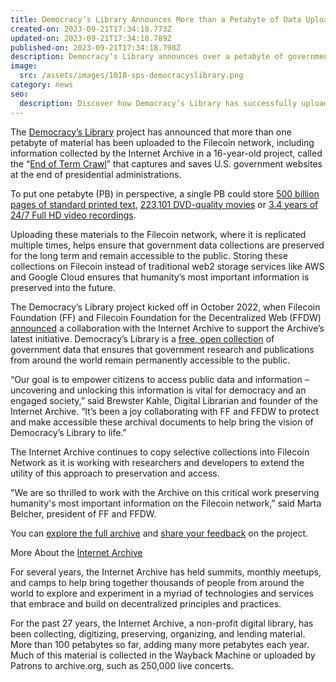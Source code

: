 ```yaml
---
title: Democracy’s Library Announces More than a Petabyte of Data Uploaded to the Filecoin Network
created-on: 2023-09-21T17:34:18.773Z
updated-on: 2023-09-21T17:34:18.789Z
published-on: 2023-09-21T17:34:18.798Z
description: Democracy’s Library announces over a petabyte of government data uploaded to the Filecoin network. Learn about the project and its impact.
image:
  src: /assets/images/1018-sps-democracyslibrary.png
category: news
seo:
  description: Discover how Democracy’s Library has successfully uploaded over a petabyte of U.S. government data to the Filecoin network, ensuring long-term preservation and accessibility.
---
```


The [Democracy’s Library](https://blog.archive.org/2022/10/19/announcing-democracys-library/) project has announced that more than one petabyte of material has been uploaded to the Filecoin network, including information collected by the Internet Archive in a 16-year-old project, called the “[End of Term Crawl](https://eotarchive.org/)” that captures and saves U.S. government websites at the end of presidential administrations.

To put one petabyte (PB) in perspective, a single PB could store [500 billion pages of standard printed text](https://www.teradata.com/Glossary/What-is-a-Petabyte#:~:text=An%20extremely%20large%20unit%20of,pages%20of%20standard%20printed%20text.), [223,101 DVD-quality movies](https://www.techtarget.com/searchstorage/definition/petabyte) or [3.4 years of 24/7 Full HD video recordings](https://www.lifewire.com/terabytes-gigabytes-amp-petabytes-how-big-are-they-4125169).

Uploading these materials to the Filecoin network, where it is replicated multiple times, helps ensure that government data collections are preserved for the long term and remain accessible to the public. Storing these collections on Filecoin instead of traditional web2 storage services like AWS and Google Cloud ensures that humanity’s most important information is preserved into the future.

The Democracy’s Library project kicked off in October 2022, when Filecoin Foundation (FF) and Filecoin Foundation for the Decentralized Web (FFDW) [announced](/blog/filecoin-foundation-and-ffdw-team-up-with-the-internet-archive-to-preserve-government-datasets-in-new-democracy-s-library-initiative/) a collaboration with the Internet Archive to support the Archive’s latest initiative. Democracy’s Library is a [free, open collection](https://archive.org/details/democracys-library?tab=collection) of government data that ensures that government research and publications from around the world remain permanently accessible to the public.

“Our goal is to empower citizens to access public data and information – uncovering and unlocking this information is vital for democracy and an engaged society,” said Brewster Kahle, Digital Librarian and founder of the Internet Archive. “It’s been a joy collaborating with FF and FFDW to protect and make accessible these archival documents to help bring the vision of Democracy’s Library to life.”

The Internet Archive continues to copy selective collections into Filecoin Network as it is working with researchers and developers to extend the utility of this approach to preservation and access.

"We are so thrilled to work with the Archive on this critical work preserving humanity's most important information on the Filecoin network,” said Marta Belcher, president of FF and FFDW.

You can [explore the full archive](https://archive.org/details/democracys-library) and [share your feedback](https://docs.google.com/forms/d/e/1FAIpQLSfC6TwHI1Mg7F6CcQ_bISnLz2hmZ2qxP7zVY7tn6d2Q0fhG8Q/viewform) on the project.

More About the [Internet Archive](https://archive.org/)

For several years, the Internet Archive has held summits, monthly meetups, and camps to help bring together thousands of people from around the world to explore and experiment in a myriad of technologies and services that embrace and build on decentralized principles and practices.

For the past 27 years, the Internet Archive, a non-profit digital library, has been collecting, digitizing, preserving, organizing, and lending material. More than 100 petabytes so far, adding many more petabytes each year. Much of this material is collected in the Wayback Machine or uploaded by Patrons to archive.org, such as 250,000 live concerts.
